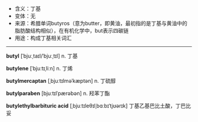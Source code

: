 - <span class="definition">含义：丁基</span>
- <span class="definition">变体：无</span>
- <span class="definition">来源：希腊单词butyros（意为butter，即黄油，最初指的是丁基与黄油中的脂肪酸结构相似），在有机化学中，but表示四碳链</span>
- <span class="definition">用途：构成丁基相关词汇</span>

---

<span class="vocabulary">**butyl**</span> [ˈbjuːˌtaɪl/ˈbjuːˌtɪl] n. 丁基

<span class="vocabulary">**butylene**</span> [ˈbjuːtɪˌliːn] n. 丁烯

<span class="vocabulary">**butylmercaptan**</span> [ˌbjuːtɪlməˈkæptən] n. 丁硫醇

<span class="vocabulary">**butylparaben**</span> [bjuːtɪlˈpærəbən] n. 羟苯丁酯

<span class="vocabulary">**butylethylbarbituric acid**</span> [ˌbjuːtɪleθɪlˌbɑːbɪˈtjʊərɪk] 丁基乙基巴比土酸，丁巴比妥
